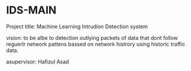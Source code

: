 # IDS-MAIN
Project title: Machine Learning Intrudion Detection system

vision: to be albe to detection outlying packets of data that dont follow reguerlr network pattens bassed on network histrory using historic traffic data.

asupervisor: Hafizul Asad

